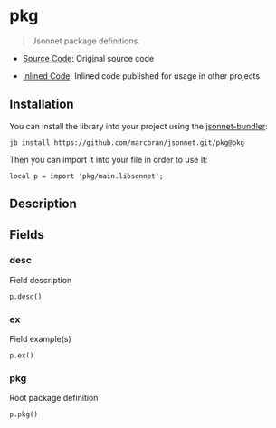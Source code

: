 # pkg

> Jsonnet package definitions.

- [Source Code](https://github.com/marcbran/jpoet/tree/main/pkg/pkg/lib): Original source code

- [Inlined Code](https://github.com/marcbran/jsonnet/blob/pkg/pkg/main.libsonnet): Inlined code published for usage in other projects

## Installation

You can install the library into your project using the [jsonnet-bundler](https://github.com/jsonnet-bundler/jsonnet-bundler):

```shell
jb install https://github.com/marcbran/jsonnet.git/pkg@pkg
```

Then you can import it into your file in order to use it:

```jsonnet
local p = import 'pkg/main.libsonnet';
```

## Description


## Fields

### desc

Field description

```jsonnet
p.desc()
```


### ex

Field example(s)

```jsonnet
p.ex()
```


### pkg

Root package definition

```jsonnet
p.pkg()
```


